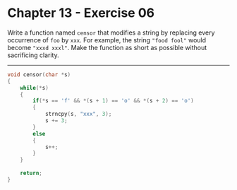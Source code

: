 # Chapter 13 - Exercise 06

Write a function named `censor` that modifies a string by replacing every
occurrence of `foo` by `xxx`.  For example, the string `"food fool"` would
become `"xxxd xxxl"`.  Make the function as short as possible without
sacrificing clarity.


---

```C
void censor(char *s)
{
    while(*s)
    {
        if(*s == 'f' && *(s + 1) == 'o' && *(s + 2) == 'o')
        {
            strncpy(s, "xxx", 3);
            s += 3;
        }
        else
        {
            s++;
        }
    }
    
    return;
}
```
